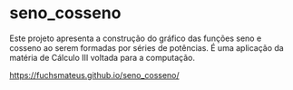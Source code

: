 # seno_cosseno
Este projeto apresenta a construção do gráfico das funções seno e cosseno ao serem formadas por séries de potências.
É uma aplicação da matéria de Cálculo III voltada para a computação.

https://fuchsmateus.github.io/seno_cosseno/
